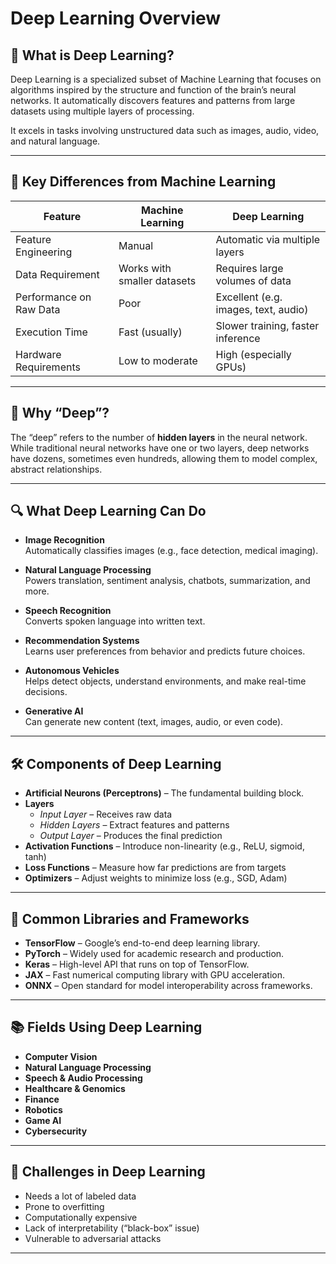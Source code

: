 # Deep Learning Overview

## 🧠 What is Deep Learning?

Deep Learning is a specialized subset of Machine Learning that focuses on algorithms inspired by the structure and function of the brain’s neural networks. It automatically discovers features and patterns from large datasets using multiple layers of processing.

It excels in tasks involving unstructured data such as images, audio, video, and natural language.

---

## 🧩 Key Differences from Machine Learning

| Feature                  | Machine Learning                   | Deep Learning                            |
|--------------------------|------------------------------------|-------------------------------------------|
| Feature Engineering      | Manual                             | Automatic via multiple layers             |
| Data Requirement         | Works with smaller datasets        | Requires large volumes of data            |
| Performance on Raw Data  | Poor                               | Excellent (e.g. images, text, audio)      |
| Execution Time           | Fast (usually)                     | Slower training, faster inference         |
| Hardware Requirements    | Low to moderate                    | High (especially GPUs)                    |

---

## 🧬 Why “Deep”?

The “deep” refers to the number of **hidden layers** in the neural network. While traditional neural networks have one or two layers, deep networks have dozens, sometimes even hundreds, allowing them to model complex, abstract relationships.

---

## 🔍 What Deep Learning Can Do

- **Image Recognition**  
  Automatically classifies images (e.g., face detection, medical imaging).

- **Natural Language Processing**  
  Powers translation, sentiment analysis, chatbots, summarization, and more.

- **Speech Recognition**  
  Converts spoken language into written text.

- **Recommendation Systems**  
  Learns user preferences from behavior and predicts future choices.

- **Autonomous Vehicles**  
  Helps detect objects, understand environments, and make real-time decisions.

- **Generative AI**  
  Can generate new content (text, images, audio, or even code).

---

## 🛠️ Components of Deep Learning

- **Artificial Neurons (Perceptrons)** – The fundamental building block.
- **Layers**  
  - *Input Layer* – Receives raw data  
  - *Hidden Layers* – Extract features and patterns  
  - *Output Layer* – Produces the final prediction
- **Activation Functions** – Introduce non-linearity (e.g., ReLU, sigmoid, tanh)
- **Loss Functions** – Measure how far predictions are from targets
- **Optimizers** – Adjust weights to minimize loss (e.g., SGD, Adam)

---

## 🧰 Common Libraries and Frameworks

- **TensorFlow** – Google’s end-to-end deep learning library.
- **PyTorch** – Widely used for academic research and production.
- **Keras** – High-level API that runs on top of TensorFlow.
- **JAX** – Fast numerical computing library with GPU acceleration.
- **ONNX** – Open standard for model interoperability across frameworks.

---

## 📚 Fields Using Deep Learning

- **Computer Vision**
- **Natural Language Processing**
- **Speech & Audio Processing**
- **Healthcare & Genomics**
- **Finance**
- **Robotics**
- **Game AI**
- **Cybersecurity**

---

## 🧗 Challenges in Deep Learning

- Needs a lot of labeled data
- Prone to overfitting
- Computationally expensive
- Lack of interpretability (“black-box” issue)
- Vulnerable to adversarial attacks

---
